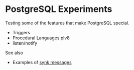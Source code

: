 # PostgreSQL Experiments

Testing some of the features that make PostgreSQL special.
- Triggers
- Procedural Languages plv8
- listen/notify

See also
- Examples of [synk messages](https://github.com/CharlesHolbrow/synk-js/blob/d23bc9a13871874d74b451b38dd51fefbda2daf6/src/Objects.tests.es6.js#L105-L119)
